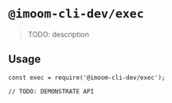 # `@imoom-cli-dev/exec`

> TODO: description

## Usage

```
const exec = require('@imoom-cli-dev/exec');

// TODO: DEMONSTRATE API
```
